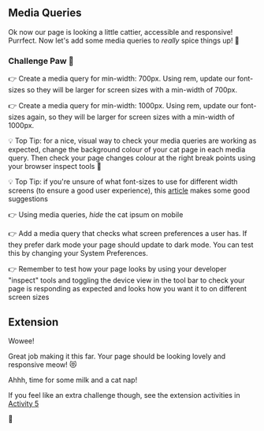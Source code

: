 ## Media Queries

Ok now our page is looking a little cattier, accessible and responsive! Purrfect. Now let's add some media queries to _really_ spice things up! 💃

### Challenge Paw 🐾

👉 Create a media query for min-width: 700px. Using rem, update our font-sizes so they will be larger for screen sizes with a min-width of 700px.

👉 Create a media query for min-width: 1000px. Using rem, update our font-sizes again, so they will be larger for screen sizes with a min-width of 1000px.

💡 Top Tip: for a nice, visual way to check your media queries are working as expected, change the background colour of your cat page in each media query. Then check your page changes colour at the right break points using your browser inspect tools 🌈

💡 Top Tip: if you're unsure of what font-sizes to use for different width screens (to ensure a good user experience), this [article](https://learnui.design/blog/mobile-desktop-website-font-size-guidelines.html) makes some good suggestions

👉 Using media queries, _hide_ the cat ipsum on mobile

👉 Add a media query that checks what screen preferences a user has. If they prefer dark mode your page should update to dark mode. You can test this by changing your System Preferences.

👉 Remember to test how your page looks by using your developer "inspect" tools and toggling the device view in the tool bar to check your page is responding as expected and looks how you want it to on different screen sizes

## Extension

Wowee!

Great job making it this far. Your page should be looking lovely and responsive meow! 😻

Ahhh, time for some milk and a cat nap!

If you feel like an extra challenge though, see the extension activities in [Activity 5](./activity-5-extension.md)

🙌
